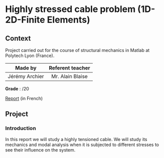 # Highly stressed cable problem (1D-2D-Finite Elements)
## Context
Project carried out for the course of structural mechanics in Matlab at Polytech Lyon (France).

| Made by | Referent teacher | 
| ------------- |:-------------:|
| Jérémy Archier | Mr. Alain Blaise |

**Grade** : /20

[Report](Report/Rapport_MNM_2.pdf) (in French)


## Project
### Introduction
In this report we will study a highly tensioned cable. We will study its mechanics and modal analysis when it is subjected to different stresses to see their influence on the system.
